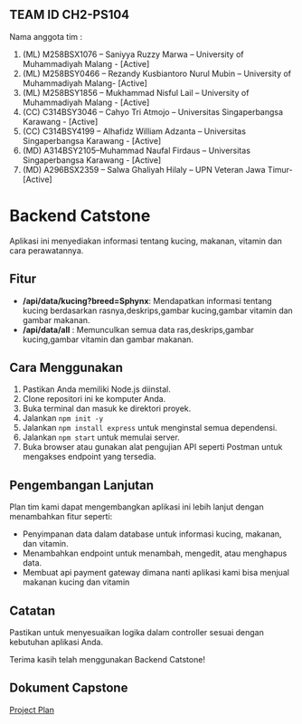 ## TEAM ID CH2-PS104 
Nama anggota tim : 
1. (ML) M258BSX1076 – Saniyya Ruzzy Marwa – University of Muhammadiyah Malang - [Active]
2. (ML) M258BSY0466 – Rezandy Kusbiantoro Nurul Mubin –  University of Muhammadiyah Malang- [Active]
3. (ML) M258BSY1856 – Mukhammad Nisful Lail – University of Muhammadiyah Malang - [Active]
4. (CC) C314BSY3046 – Cahyo Tri Atmojo – Universitas Singaperbangsa Karawang - [Active]
5. (CC) C314BSY4199 – Alhafidz William Adzanta – Universitas Singaperbangsa Karawang  - [Active]
6. (MD) A314BSY2105–Muhammad Naufal Firdaus – Universitas Singaperbangsa Karawang  - [Active]
7. (MD) A296BSX2359 – Salwa Ghaliyah Hilaly – UPN Veteran Jawa Timur- [Active]

# Backend Catstone

Aplikasi ini menyediakan informasi tentang kucing, makanan, vitamin dan cara perawatannya.

## Fitur

- **/api/data/kucing?breed=Sphynx**: Mendapatkan informasi tentang kucing berdasarkan rasnya,deskrips,gambar kucing,gambar vitamin dan gambar makanan.
- **/api/data/all** : Memunculkan semua data ras,deskrips,gambar kucing,gambar vitamin dan gambar makanan.

## Cara Menggunakan

1. Pastikan Anda memiliki Node.js diinstal.
2. Clone repositori ini ke komputer Anda.
3. Buka terminal dan masuk ke direktori proyek.
4. Jalankan `npm init -y`
5. Jalankan `npm install express` untuk menginstal semua dependensi.
6. Jalankan `npm start` untuk memulai server.
7. Buka browser atau gunakan alat pengujian API seperti Postman untuk mengakses endpoint yang tersedia.

## Pengembangan Lanjutan

Plan tim kami dapat mengembangkan aplikasi ini lebih lanjut dengan menambahkan fitur seperti:

- Penyimpanan data dalam database untuk informasi kucing, makanan, dan vitamin.
- Menambahkan endpoint untuk menambah, mengedit, atau menghapus data.
- Membuat api payment gateway dimana nanti aplikasi kami bisa menjual makanan kucing dan vitamin

## Catatan

Pastikan untuk menyesuaikan logika dalam controller sesuai dengan kebutuhan aplikasi Anda.

Terima kasih telah menggunakan Backend Catstone!

## Dokument Capstone 
[Project Plan](https://docs.google.com/document/d/1JTYEJDSnWBDMwW1MQkx22lLPjyEEPRrtBytenAW_JC8/edit)
